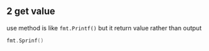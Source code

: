 ## 2 get value
use method is like `fmt.Printf()` but it return value rather than output
```go
fmt.Sprinf()
```


